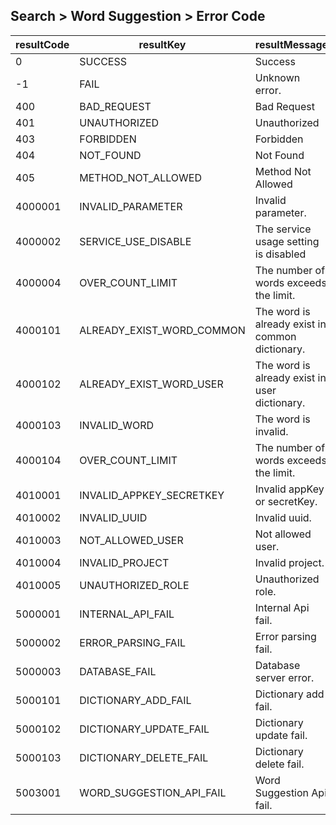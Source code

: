 ## Search > Word Suggestion > Error Code


| resultCode | resultKey                 | resultMessage |
|------------|---------------------------|----|
| 0          | SUCCESS                   | Success |
| -1         | FAIL                      | Unknown error. |
| 400        | BAD_REQUEST               | Bad Request |
| 401        | UNAUTHORIZED              | Unauthorized |
| 403        | FORBIDDEN                 | Forbidden |
| 404        | NOT_FOUND                 | Not Found |
| 405        | METHOD_NOT_ALLOWED        | Method Not Allowed |
| 4000001    | INVALID_PARAMETER         | Invalid parameter. |
| 4000002    | SERVICE_USE_DISABLE       | The service usage setting is disabled |
| 4000004    | OVER_COUNT_LIMIT          | The number of words exceeds the limit.  |
| 4000101    | ALREADY_EXIST_WORD_COMMON | The word is already exist in common dictionary. |
| 4000102    | ALREADY_EXIST_WORD_USER   | The word is already exist in user dictionary. |
| 4000103    | INVALID_WORD              | The word is invalid. |
| 4000104    | OVER_COUNT_LIMIT          | The number of words exceeds the limit.  |
| 4010001    | INVALID_APPKEY_SECRETKEY  | Invalid appKey or secretKey. |
| 4010002    | INVALID_UUID              | Invalid uuid. |
| 4010003    | NOT_ALLOWED_USER          | Not allowed user. |
| 4010004    | INVALID_PROJECT           | Invalid project.  |
| 4010005    | UNAUTHORIZED_ROLE         | Unauthorized role.  |
| 5000001    | INTERNAL_API_FAIL         | Internal Api fail.  |
| 5000002    | ERROR_PARSING_FAIL        | Error parsing fail. |
| 5000003    | DATABASE_FAIL             | Database server error. |
| 5000101    | DICTIONARY_ADD_FAIL       | Dictionary add fail.   |
| 5000102    | DICTIONARY_UPDATE_FAIL    | Dictionary update fail. |
| 5000103    | DICTIONARY_DELETE_FAIL    | Dictionary delete fail.  |
| 5003001    | WORD_SUGGESTION_API_FAIL  | Word Suggestion Api fail.   |
